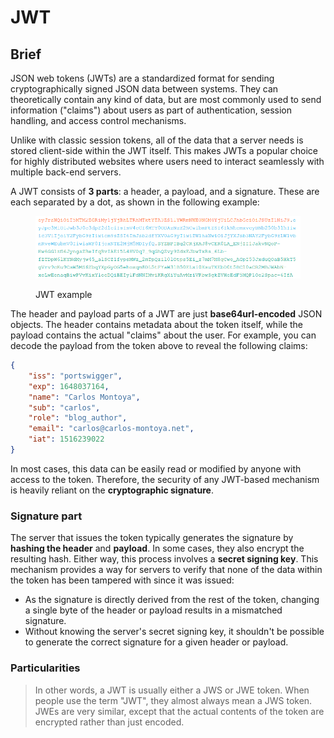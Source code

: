 # JWT

## Brief

JSON web tokens (JWTs) are a standardized format for sending cryptographically signed JSON data between systems. They can theoretically contain any kind of data, but are most commonly used to send information ("claims") about users as part of authentication, session handling, and access control mechanisms.

Unlike with classic session tokens, all of the data that a server needs is stored client-side within the JWT itself. This makes JWTs a popular choice for highly distributed websites where users need to interact seamlessly with multiple back-end servers.

A JWT consists of **3 parts**: a header, a payload, and a signature. These are each separated by a dot, as shown in the following example:

<figure><img src="../../../.gitbook/assets/image (123).png" alt=""><figcaption><p>JWT example</p></figcaption></figure>

The header and payload parts of a JWT are just **base64url-encoded** JSON objects. The header contains metadata about the token itself, while the payload contains the actual "claims" about the user. For example, you can decode the payload from the token above to reveal the following claims:

```json
{
    "iss": "portswigger",
    "exp": 1648037164,
    "name": "Carlos Montoya",
    "sub": "carlos",
    "role": "blog_author",
    "email": "carlos@carlos-montoya.net",
    "iat": 1516239022
}
```

In most cases, this data can be easily read or modified by anyone with access to the token. Therefore, the security of any JWT-based mechanism is heavily reliant on the **cryptographic signature**.

### Signature part

The server that issues the token typically generates the signature by **hashing the header** and **payload**. In some cases, they also encrypt the resulting hash. Either way, this process involves a **secret signing key**. This mechanism provides a way for servers to verify that none of the data within the token has been tampered with since it was issued:

* As the signature is directly derived from the rest of the token, changing a single byte of the header or payload results in a mismatched signature.
* Without knowing the server's secret signing key, it shouldn't be possible to generate the correct signature for a given header or payload.

### Particularities

> In other words, a JWT is usually either a JWS or JWE token. When people use the term "JWT", they almost always mean a JWS token. JWEs are very similar, except that the actual contents of the token are encrypted rather than just encoded.
